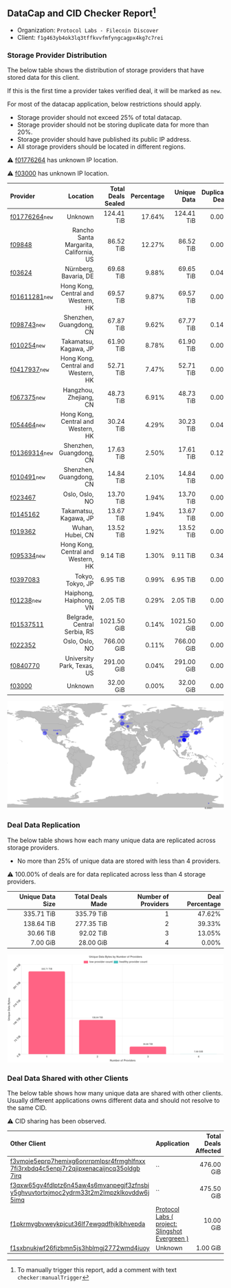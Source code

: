 ## DataCap and CID Checker Report[^1]
 - Organization: `Protocol Labs - Filecoin Discover`
 - Client: `f1g463yb4ok3lq3tffkvvfmfyngcagpx4kg7c7rei`
### Storage Provider Distribution
The below table shows the distribution of storage providers that have stored data for this client.

If this is the first time a provider takes verified deal, it will be marked as `new`.

For most of the datacap application, below restrictions should apply.
 - Storage provider should not exceed 25% of total datacap.
 - Storage provider should not be storing duplicate data for more than 20%.
 - Storage provider should have published its public IP address.
 - All storage providers should be located in different regions.

⚠️ [f01776264](https://filfox.info/en/address/f01776264) has unknown IP location.

⚠️ [f03000](https://filfox.info/en/address/f03000) has unknown IP location.

| Provider                                                    |                               Location | Total Deals Sealed | Percentage | Unique Data | Duplicate Deals |
| :---------------------------------------------------------- | -------------------------------------: | -----------------: | ---------: | ----------: | --------------: |
| [f01776264](https://filfox.info/en/address/f01776264)`new`  |                                Unknown |         124.41 TiB |     17.64% |  124.41 TiB |           0.00% |
| [f09848](https://filfox.info/en/address/f09848)             | Rancho Santa Margarita, California, US |          86.52 TiB |     12.27% |   86.52 TiB |           0.00% |
| [f03624](https://filfox.info/en/address/f03624)             |                  Nürnberg, Bavaria, DE |          69.68 TiB |      9.88% |   69.65 TiB |           0.04% |
| [f01611281](https://filfox.info/en/address/f01611281)`new`  |     Hong Kong, Central and Western, HK |          69.57 TiB |      9.87% |   69.57 TiB |           0.00% |
| [f098743](https://filfox.info/en/address/f098743)`new`      |                Shenzhen, Guangdong, CN |          67.87 TiB |      9.62% |   67.77 TiB |           0.14% |
| [f010254](https://filfox.info/en/address/f010254)`new`      |                  Takamatsu, Kagawa, JP |          61.90 TiB |      8.78% |   61.90 TiB |           0.00% |
| [f0417937](https://filfox.info/en/address/f0417937)`new`    |     Hong Kong, Central and Western, HK |          52.71 TiB |      7.47% |   52.71 TiB |           0.00% |
| [f067375](https://filfox.info/en/address/f067375)`new`      |                 Hangzhou, Zhejiang, CN |          48.73 TiB |      6.91% |   48.73 TiB |           0.00% |
| [f054464](https://filfox.info/en/address/f054464)`new`      |     Hong Kong, Central and Western, HK |          30.24 TiB |      4.29% |   30.23 TiB |           0.04% |
| [f01369314](https://filfox.info/en/address/f01369314)`new`  |                Shenzhen, Guangdong, CN |          17.63 TiB |      2.50% |   17.61 TiB |           0.12% |
| [f010491](https://filfox.info/en/address/f010491)`new`      |                Shenzhen, Guangdong, CN |          14.84 TiB |      2.10% |   14.84 TiB |           0.00% |
| [f023467](https://filfox.info/en/address/f023467)           |                         Oslo, Oslo, NO |          13.70 TiB |      1.94% |   13.70 TiB |           0.00% |
| [f0145162](https://filfox.info/en/address/f0145162)         |                  Takamatsu, Kagawa, JP |          13.67 TiB |      1.94% |   13.67 TiB |           0.00% |
| [f019362](https://filfox.info/en/address/f019362)           |                       Wuhan, Hubei, CN |          13.52 TiB |      1.92% |   13.52 TiB |           0.00% |
| [f095334](https://filfox.info/en/address/f095334)`new`      |     Hong Kong, Central and Western, HK |           9.14 TiB |      1.30% |    9.11 TiB |           0.34% |
| [f0397083](https://filfox.info/en/address/f0397083)         |                       Tokyo, Tokyo, JP |           6.95 TiB |      0.99% |    6.95 TiB |           0.00% |
| [f01238](https://filfox.info/en/address/f01238)`new`        |                 Haiphong, Haiphong, VN |           2.05 TiB |      0.29% |    2.05 TiB |           0.00% |
| [f01537511](https://filfox.info/en/address/f01537511)       |           Belgrade, Central Serbia, RS |        1021.50 GiB |      0.14% | 1021.50 GiB |           0.00% |
| [f022352](https://filfox.info/en/address/f022352)           |                         Oslo, Oslo, NO |         766.00 GiB |      0.11% |  766.00 GiB |           0.00% |
| [f0840770](https://filfox.info/en/address/f0840770)         |             University Park, Texas, US |         291.00 GiB |      0.04% |  291.00 GiB |           0.00% |
| [f03000](https://filfox.info/en/address/f03000)             |                                Unknown |          32.00 GiB |      0.00% |   32.00 GiB |           0.00% |

![Provider Distribution](https://raw.githubusercontent.com/data-preservation-programs/filplus-checker-assets/main/filecoin-project/filecoin-plus-large-datasets/issues/1/1671089484420.png)
### Deal Data Replication
The below table shows how each many unique data are replicated across storage providers.
- No more than 25% of unique data are stored with less than 4 providers.

⚠️ 100.00% of deals are for data replicated across less than 4 storage providers.

| Unique Data Size | Total Deals Made | Number of Providers | Deal Percentage |
| ---------------: | ---------------: | ------------------: | --------------: |
|       335.71 TiB |       335.79 TiB |                   1 |          47.62% |
|       138.64 TiB |       277.35 TiB |                   2 |          39.33% |
|        30.66 TiB |        92.02 TiB |                   3 |          13.05% |
|         7.00 GiB |        28.00 GiB |                   4 |           0.00% |

![Replication Distribution](https://raw.githubusercontent.com/data-preservation-programs/filplus-checker-assets/main/filecoin-project/filecoin-plus-large-datasets/issues/1/1671089485109.png)
### Deal Data Shared with other Clients
The below table shows how many unique data are shared with other clients.
Usually different applications owns different data and should not resolve to the same CID.

⚠️ CID sharing has been observed.

| Other Client                                                                                                                                                                                                              | Application                                                                                                                     | Total Deals Affected | Unique CIDs |         Verifier |
| :------------------------------------------------------------------------------------------------------------------------------------------------------------------------------------------------------------------------ | :------------------------------------------------------------------------------------------------------------------------------ | -------------------: | ----------: | ---------------: |
| [f3vmoie5eprp7hemixg6onrrpmlpsr4frmghlfnxx<br/>7fi3rxbdq4c5enpj7r2qjipxenacaijncq35oldgb<br/>7irq](https://filfox.info/en/address/f3vmoie5eprp7hemixg6onrrpmlpsr4frmghlfnxx7fi3rxbdq4c5enpj7r2qjipxenacaijncq35oldgb7irq) | ``                                                                                                                              |           476.00 GiB |         476 | Philipp Banhardt |
| [f3qxw65gv4fdlptz6n45aw4s6mvanpegjf3zfnsbi<br/>y5ghvuvtortxjmoc2ydrm33t2m2lmpzklkovddw6j<br/>5imq](https://filfox.info/en/address/f3qxw65gv4fdlptz6n45aw4s6mvanpegjf3zfnsbiy5ghvuvtortxjmoc2ydrm33t2m2lmpzklkovddw6j5imq) | ``                                                                                                                              |           475.50 GiB |         478 | Philipp Banhardt |
| [f1pkrmygbvweykpjcut36lf7ewgqdfhjklbhvepda](https://filfox.info/en/address/f1pkrmygbvweykpjcut36lf7ewgqdfhjklbhvepda)                                                                                                     | [Protocol Labs \( project: Slingshot Evergreen \)](https://github.com/filecoin-project/filecoin-plus-large-datasets/issues/293) |            10.00 GiB |           2 |        LDN # 293 |
| [f1sxbnukjwf26fjzbmn5js3hblmgj2772wmd4iuoy](https://filfox.info/en/address/f1sxbnukjwf26fjzbmn5js3hblmgj2772wmd4iuoy)                                                                                                     | Unknown                                                                                                                         |             1.00 GiB |           1 |          Unknown |

[^1]: To manually trigger this report, add a comment with text `checker:manualTrigger`
